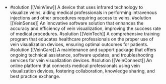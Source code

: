   - #solution [[VeinView]]
   A device that uses infrared technology to visualize veins, aiding medical professionals in performing intravenous injections and other procedures requiring access to veins.
   #solution [[VeinSense]]
   An innovative software solution that enhances the accuracy and efficiency of vein visualization, improving the success rate of medical procedures.
   #solution [[VeinTech]]
   A comprehensive training program that educates healthcare professionals on the proper use of vein visualization devices, ensuring optimal outcomes for patients.
   #solution [[VeinCare]]
   A maintenance and support package that offers ongoing technical assistance, software updates, and troubleshooting services for vein visualization devices.
   #solution [[VeinConnect]]
   An online platform that connects medical professionals using vein visualization devices, fostering collaboration, knowledge sharing, and best practice exchange.

